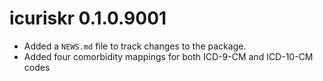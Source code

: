 # icuriskr 0.1.0.9001

* Added a `NEWS.md` file to track changes to the package.
* Added four comorbidity mappings for both ICD-9-CM and ICD-10-CM codes



